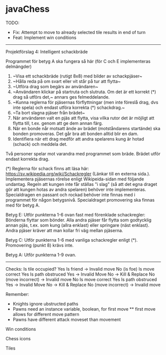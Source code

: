 # javaChess

TODO:

* Fix: Attempt to move to already selected tile results in end of turn
* Feat: Implement win conditions

---------

Projektförslag 4: Intelligent schackbräde

Programmet för betyg A ska fungera så här (för C och E implementeras delmängder)

1. ~Visa ett schackbräde (rutigt 8x8) med bilder av schackpjäser~
2. ~Hålla reda på om svart eller vit står på tur att flytta~
3. ~Utföra drag som begärs av användaren~
4. ~Användaren klickar på startruta och slutruta. Om det är ett korrekt (*) drag så utförs det,~ annars ges felmeddelande.
5. ~Kunna reglerna för pjäsernas förflyttningar (men inte föreslå drag, dvs inte spela) och endast utföra korrekta (*) schackdrag.~
6. ~Ta bort slagna pjäser från brädet~
7. När användaren valt en pjäs att flytta, visa vilka rutor det är möjligt att flytta till, t.ex. genom att ge dem annan färg.
8. När en bonde når motsatt ände av brädet (motståndarens startände) ska bonden promoveras. Det går bra att bonden alltid blir en dam.
9. Identifiera när ett drag medför att andra spelarens kung är hotad (schack) och meddela det.

Två personer spelar mot varandra med programmet som bräde. Brädet utför endast korrekta drag.

(*) Reglerna för schack finns att läsa här: https://sv.wikipedia.org/wiki/Schackregler (Länkar till en externa sida.). Implementera pjäsernas rörelse enligt Wikipeida-sidan med följande undantag. Regeln att kungen inte får ställas "i slag" (så att det egna draget gör att kungen hotas av andra spelaren) behöver inte implementeras. Specialdragen en passant och rockad behöver inte finnas med i programmet för någon betygsnivå. Specialdraget promovering ska finnas med för betyg A.

Betyg E: Utför punkterna 1-6 ovan fast med förenklade schackregler: Bönderna flyttar som bönder. Alla andra pjäser får flytta som godtycklig annan pjäs, t.ex. som kung (allra enklast) eller springare (näst enklast). Andra pjäser kräver att man kollar fri väg mellan pjäserna.

Betyg C: Utför punkterna 1-6 med vanliga schackregler enligt (*). Promovering (punkt 8) krävs inte.

Betyg A: Utför punkterna 1-9 ovan. 


---------


Checks:
Is tile occupied?
  Yes
    Is friend
      -> Invalid move
    No (is foe)
      Is move correct
        Yes
          Is path obstruced
            Yes
              -> Invalid Move
            No
              -> Kill & Replace
        No (move incorrect)
          -> Invalid move
  No
    Is move correct
    Yes
      Is path obstruced
        Yes
          -> Invalid Move
        No
          -> Kill & Replace
    No (move incorrect)
      -> Invalid move

     
Remember:
 * Knights ignore ubstructed paths
 * Pawns need an instance variable, boolean, for first move
 ** first move allows for different move pattern
 * Pawns have different attack moveset than movement
 
Win conditions
 
Chess icons

Tiles
          
          
 
  
